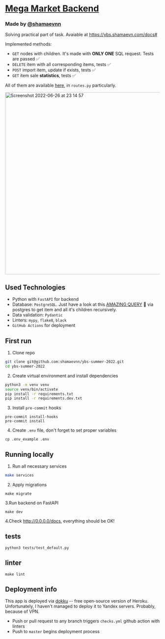 # [Mega Market Backend](https://ybs.shamaevn.com/docs)
### Made by [@shamaevnn](https://t.me/shamaevnn)
Solving practical part of task. Avaiable at https://ybs.shamaevn.com/docs#


Implemented methods:
* `GET` nodes with children. It's made with **ONLY ONE** SQL request. Tests are passed ✅
* `DELETE` item with all corresponding items, tests ✅
* `POST` import item, update if exists, tests ✅
* `GET` item sale **statistics**, tests ✅

All of them are available [here](https://github.com/shamaevnn/ybs-summer-2022/tree/master/app/api), in `routes.py` particularly.

<img width="592" alt="Screenshot 2022-06-26 at 23 14 57" src="https://user-images.githubusercontent.com/50623190/175832316-10f8f223-c35a-4369-83bf-d8a2d0a2a060.png">

## Used Technologies
* Python with `FastAPI` for backend
* Database: `PostgreSQL`. Just have a look at this [AMAZING QUERY](https://github.com/shamaevnn/ybs-summer-2022/blob/master/app/models/items/queries.py#L14) 👀 via
postgres to get item and all it's children recursively.
* Data validation: `Pydantic`
* Linters: `mypy`, `flake8`, `black`
* `GitHub Actions` for deployment


## First run
1. Clone repo
```bash
git clone git@github.com:shamaevnn/ybs-summer-2022.git
cd ybs-summer-2022
```
2. Create virtual environment and install dependencies
```bash
python3 -m venv venv
source venv/bin/activate
pip install -r requirements.txt
pip install -r requirements.dev.txt
```
3. Install `pre-commit` hooks
```
pre-commit install-hooks
pre-commit install
```
4. Create `.env` file, don't forget to set proper variables
```
cp .env_example .env
```

## Running locally
1. Run all necessary services
```bash
make services
```
2. Apply migrations
```
make migrate
```
3.Run backend on FastAPI
```
make dev
```
4.Check http://0.0.0.0/docs, everything should be OK!


## tests
```
python3 tests/test_default.py
```

## linter
```
make lint
```


## Deployment info
This app is deployed via [dokku](https://dokku.com/) -- free open-source version of Heroku.
Unfortunately, I haven't managed to deploy it to Yandex servers. Probably, because of VPN.

* Push or pull request to any branch triggers `checks.yml` github action with linters
* Push to `master` begins deployment process

